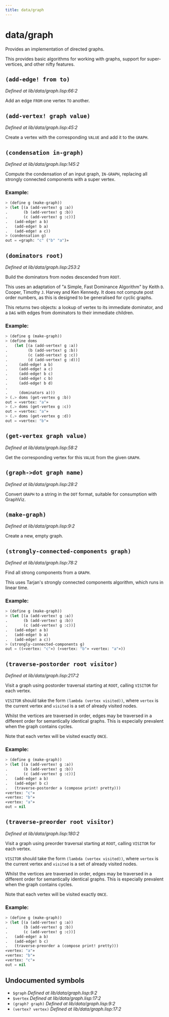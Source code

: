 ```yaml
---
title: data/graph
---
```

# data/graph
Provides an implementation of directed graphs.

This provides basic algorithms for working with graphs, support for
super-vertices, and other nifty features.

## `(add-edge! from to)`
*Defined at lib/data/graph.lisp:66:2*

Add an edge `FROM` one vertex `TO` another.

## `(add-vertex! graph value)`
*Defined at lib/data/graph.lisp:45:2*

Create a vertex with the corresponding `VALUE` and add it to the `GRAPH`.

## `(condensation in-graph)`
*Defined at lib/data/graph.lisp:145:2*

Compute the condensation of an input graph, `IN-GRAPH`, replacing all strongly connected
components with a super vertex.

### Example:
```cl
> (define g (make-graph))
> (let [(a (add-vertex! g :a))
.       (b (add-vertex! g :b))
.       (c (add-vertex! g :c))]
.   (add-edge! a b)
.   (add-edge! b a)
.   (add-edge! a c))
> (condensation g)
out = «graph: "c" ("b" "a")»
```

## `(dominators root)`
*Defined at lib/data/graph.lisp:253:2*

Build the dominators from nodes descended from `ROOT`.

This uses an adaptation of "`A` Simple, Fast Dominance Algorithm" by
Keith `D`. Cooper, Timothy `J`. Harvey and Ken Kennedy. It does not
compute post order numbers, as this is designed to be generalised for
cyclic graphs.

This returns two objects: a lookup of vertex to its immediate dominator,
and a `DAG` with edges from dominators to their immediate children.

### Example:
```cl
> (define g (make-graph))
> (define doms
.   (let [(a (add-vertex! g :a))
.         (b (add-vertex! g :b))
.         (c (add-vertex! g :c))
.         (d (add-vertex! g :d))]
.     (add-edge! a b)
.     (add-edge! a c)
.     (add-edge! b c)
.     (add-edge! c b)
.     (add-edge! b d)
.
.     (dominators a)))
> (.> doms (get-vertex g :b))
out = «vertex: "a"»
> (.> doms (get-vertex g :c))
out = «vertex: "a"»
> (.> doms (get-vertex g :d))
out = «vertex: "b"»
```

## `(get-vertex graph value)`
*Defined at lib/data/graph.lisp:58:2*

Get the corresponding vertex for this `VALUE` from the given `GRAPH`.

## `(graph->dot graph name)`
*Defined at lib/data/graph.lisp:28:2*

Convert `GRAPH` to a string in the `DOT` format, suitable for consumption
with GraphViz.

## `(make-graph)`
*Defined at lib/data/graph.lisp:9:2*

Create a new, empty graph.

## `(strongly-connected-components graph)`
*Defined at lib/data/graph.lisp:78:2*

Find all strong components from a `GRAPH`.

This uses Tarjan's strongly connected components algorithm, which runs
in linear time.

### Example:
```cl
> (define g (make-graph))
> (let [(a (add-vertex! g :a))
.       (b (add-vertex! g :b))
.       (c (add-vertex! g :c))]
.   (add-edge! a b)
.   (add-edge! b a)
.   (add-edge! a c))
> (strongly-connected-components g)
out = ((«vertex: "c"») («vertex: "b"» «vertex: "a"»))
```

## `(traverse-postorder root visitor)`
*Defined at lib/data/graph.lisp:217:2*

Visit a graph using postorder traversal starting at `ROOT`, calling
`VISITOR` for each vertex.

`VISITOR` should take the form `(lambda (vertex visited))`, where
`vertex` is the current vertex and `visited` is a set of already
visited nodes.

Whilst the vertices are traversed in order, edges may be traversed in
a different order for semantically identical graphs. This is
especially prevalent when the graph contains cycles.

Note that each vertex will be visited exactly `ONCE`.

### Example:
```cl
> (define g (make-graph))
> (let [(a (add-vertex! g :a))
.       (b (add-vertex! g :b))
.       (c (add-vertex! g :c))]
.   (add-edge! a b)
.   (add-edge! b c)
.   (traverse-postorder a (compose print! pretty)))
«vertex: "c"»
«vertex: "b"»
«vertex: "a"»
out = nil
```

## `(traverse-preorder root visitor)`
*Defined at lib/data/graph.lisp:180:2*

Visit a graph using preorder traversal starting at `ROOT`, calling
`VISITOR` for each vertex.

`VISITOR` should take the form `(lambda (vertex visited))`, where
`vertex` is the current vertex and `visited` is a set of already
visited nodes.

Whilst the vertices are traversed in order, edges may be traversed in
a different order for semantically identical graphs. This is
especially prevalent when the graph contains cycles.

Note that each vertex will be visited exactly `ONCE`.

### Example:
```cl
> (define g (make-graph))
> (let [(a (add-vertex! g :a))
.       (b (add-vertex! g :b))
.       (c (add-vertex! g :c))]
.   (add-edge! a b)
.   (add-edge! b c)
.   (traverse-preorder a (compose print! pretty)))
«vertex: "a"»
«vertex: "b"»
«vertex: "c"»
out = nil
```

## Undocumented symbols
 - `$graph` *Defined at lib/data/graph.lisp:9:2*
 - `$vertex` *Defined at lib/data/graph.lisp:17:2*
 - `(graph? graph)` *Defined at lib/data/graph.lisp:9:2*
 - `(vertex? vertex)` *Defined at lib/data/graph.lisp:17:2*
